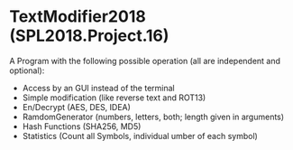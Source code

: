# TextModifier2018       (SPL2018.Project.16)
A Program with the following possible operation (all are independent and optional):
* Access by an GUI instead of the terminal
* Simple modification (like reverse text and ROT13)
* En/Decrypt (AES, DES, IDEA)
* RamdomGenerator (numbers, letters, both; length given in arguments)
* Hash Functions (SHA256, MD5)
* Statistics (Count all Symbols, individual umber of each symbol)
